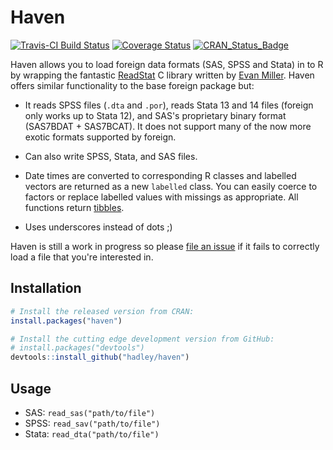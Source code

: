 # Haven

[![Travis-CI Build Status](https://travis-ci.org/hadley/haven.svg?branch=master)](https://travis-ci.org/hadley/haven)
[![Coverage Status](https://img.shields.io/codecov/c/github/hadley/haven/master.svg)](https://codecov.io/github/hadley/haven?branch=master)
[![CRAN_Status_Badge](http://www.r-pkg.org/badges/version/haven)](https://cran.r-project.org/package=haven)

Haven allows you to load foreign data formats (SAS, SPSS and Stata) in to R by wrapping the fantastic [ReadStat](https://github.com/WizardMac/ReadStat) C library written by [Evan Miller](http://www.evanmiller.org). Haven offers similar functionality to the base foreign package but:

* It reads SPSS files (`.dta` and `.por`), reads Stata 13 and 14 files 
  (foreign only works up to Stata 12), and SAS's proprietary binary format 
  (SAS7BDAT + SAS7BCAT). It does not support many of the now more exotic 
  formats supported by foreign.

* Can also write SPSS, Stata, and SAS files.

* Date times are converted to corresponding R classes and labelled vectors are 
  returned as a new `labelled` class. You can easily coerce to factors or 
  replace labelled values with missings as appropriate. All functions return
  [tibbles](http://github.com/hadley/tibble).

* Uses underscores instead of dots ;)

Haven is still a work in progress so please [file an issue](https://github.com/hadley/haven/issues) if it fails to correctly load a file that you're interested in.

## Installation

```R
# Install the released version from CRAN:
install.packages("haven")

# Install the cutting edge development version from GitHub:
# install.packages("devtools")
devtools::install_github("hadley/haven")
```

## Usage

* SAS: `read_sas("path/to/file")`
* SPSS: `read_sav("path/to/file")`
* Stata: `read_dta("path/to/file")`
